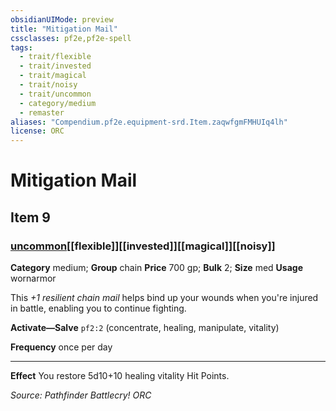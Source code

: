 ```yaml
---
obsidianUIMode: preview
title: "Mitigation Mail"
cssclasses: pf2e,pf2e-spell
tags:
  - trait/flexible
  - trait/invested
  - trait/magical
  - trait/noisy
  - trait/uncommon
  - category/medium
  - remaster
aliases: "Compendium.pf2e.equipment-srd.Item.zaqwfgmFMHUIq4lh"
license: ORC
---
```

# Mitigation Mail
## Item 9
### [uncommon](uncommon "Uncommon Rarity Trait")[[flexible]][[invested]][[magical]][[noisy]]

**Category** medium; **Group** chain
**Price** 700 gp; 
**Bulk** 2; **Size** med
**Usage** wornarmor

This _+1 resilient chain mail_ helps bind up your wounds when you're injured in battle, enabling you to continue fighting.

**Activate—Salve** `pf2:2` (concentrate, healing, manipulate, vitality)

**Frequency** once per day

* * *

**Effect** You restore 5d10+10 healing vitality Hit Points.

*Source: Pathfinder Battlecry!*
*ORC*